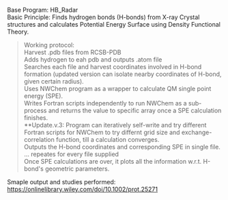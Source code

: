 Base Program: HB_Radar  
Basic Principle: Finds hydrogen bonds (H-bonds) from X-ray Crystal structures and calculates Potential Energy Surface using Density Functional Theory.  
>Working protocol:  
>Harvest .pdb files from RCSB-PDB   
>Adds hydrogen to eah pdb and outputs .atom file  
>Searches each file and harvest coordinates involved in H-bond formation (updated version can isolate nearby coordinates of H-bond, given certain radius).  
>Uses NWChem program as a wrapper to calculate QM single point energy (SPE).   
>Writes Fortran scripts independently to run NWChem as a sub-process and returns the value to specific array once a SPE calculation finishes.  
>**Update.v.3: Program can iteratively self-write and try different Fortran scripts for NWChem to try differnt grid size and exchange-correlation function, till a calculation converges.  
>Outputs the H-bond coordinates and corresponding SPE in single file.  
>... repeates for every file supplied  
>Once SPE calculations are over, it plots all the information w.r.t. H-bond's geometric parameters.  

Smaple output and studies performed: https://onlinelibrary.wiley.com/doi/10.1002/prot.25271  


